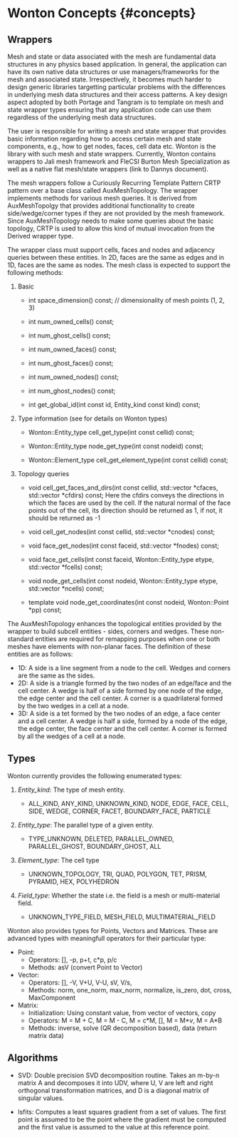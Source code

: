 # Wonton Concepts      {#concepts}

## Wrappers 
Mesh and state or data associated with the mesh are fundamental
data structures in any physics based application. In general,
the application can have its own native data structures or 
use managers/frameworks for the mesh and associated state. 
Irrespectively, it becomes much harder to design generic
libraries targetting particular problems with the differences
in underlying mesh data structures and their access patterns. 
A key design aspect adopted by both Portage and Tangram is to
template on mesh and state wrapper types ensuring that any application
code can use them regardless of the underlying mesh data structures. 

The user is responsible for writing a mesh and state wrapper 
that provides basic information regarding how to access 
certain mesh and state components, e.g., how to get nodes, 
faces, cell data etc. Wonton is the library with such mesh
and state wrappers. Currently, Wonton contains wrappers to Jali mesh framework
and FleCSI Burton Mesh Specialization as well as a native
flat mesh/state wrappers (link to Dannys document). 

The mesh wrappers follow a Curiously Recurring Template Pattern 
CRTP pattern over a base class called AuxMeshTopology. The wrapper
implements methods for various mesh queries. It is derived from 
AuxMeshTopolgy that provides additional functionality to create 
side/wedge/corner types if they are not provided by the mesh framework. 
Since AuxMeshTopology needs to make some queries about the basic
topology, CRTP is used to allow this kind of mutual invocation from
the Derived wrapper type. 

The wrapper class must support cells, faces and nodes and adjacency
queries between these entities. In 2D, faces are the same as edges
and in 1D, faces are the same as nodes. The mesh class is expected
to support the following methods:

1. Basic 

    * int space\_dimension() const;  // dimensionality of mesh points (1, 2, 3)

    * int num\_owned\_cells() const;

    * int num\_ghost\_cells() const;

    * int num\_owned\_faces() const;

    * int num\_ghost\_faces() const;

    * int num\_owned\_nodes() const;

    * int num\_ghost\_nodes() const;

    * int get\_global\_id(int const id, Entity\_kind const kind) const;

2. Type information (see for details on Wonton types) 

    * Wonton::Entity\_type cell\_get\_type(int const cellid) const;

    * Wonton::Entity\_type node\_get\_type(int const nodeid) const;

    * Wonton::Element\_type cell\_get\_element\_type(int const cellid) const;

3. Topology queries
    * void cell\_get\_faces\_and\_dirs(int const cellid, std::vector<int> \*cfaces,
                              std::vector<int> *cfdirs) const;
      Here the cfdirs conveys the directions in which the faces are used by
      the cell. If the natural normal of the face points out of the cell, its
      direction should be returned as 1, if not, it should be returned as -1

    * void cell\_get\_nodes(int const cellid, std::vector<int> \*cnodes) const;

    * void face\_get\_nodes(int const faceid, std::vector<int> \*fnodes) const;

    * void face\_get\_cells(int const faceid, Wonton::Entity\_type etype,
                     std::vector<int> *fcells) const;

    * void node\_get\_cells(int const nodeid, Wonton::Entity\_type etype,
                     std::vector<int> *ncells) const;

    *  template<long D> void node\_get\_coordinates(int const nodeid, Wonton::Point<D> \*pp) const;

The AuxMeshTopology enhances the topological entities provided by the wrapper 
to build subcell entities - sides, corners and wedges. These non-standard
entities are required for remapping purposes when one or both meshes have elements
with non-planar faces. The definition of these entities are as follows:
* 1D: A side is a line segment from a node to the cell. Wedges and corners are the same
as the sides. 
* 2D: A side is a triangle formed by the two nodes of an edge/face and the cell center.
A wedge is half of a side formed by one node of the edge, the edge center and the 
cell center. A corner is a quadrilateral formed by the two wedges in a cell at a node. 
* 3D: A side is a tet formed by the two nodes of an edge, a face center and a cell center. 
A wedge is half a side, formed by a node of the edge, the edge center, the face 
center and the cell center. A corner is formed by all the wedges of a cell at a node.


## Types
Wonton currently provides the following enumerated types:
1. _Entity\_kind_: The type of mesh entity. 
    * ALL\_KIND, ANY\_KIND, UNKNOWN\_KIND, NODE, EDGE, FACE, 
CELL, SIDE, WEDGE, CORNER, FACET, BOUNDARY\_FACE, PARTICLE  

2. _Entity\_type_: The parallel type of a given entity. 
    * TYPE\_UNKNOWN, DELETED, PARALLEL\_OWNED, PARALLEL\_GHOST, BOUNDARY\_GHOST, ALL

3. _Element\_type_: The cell type
    * UNKNOWN\_TOPOLOGY, TRI, QUAD, POLYGON, TET, PRISM, PYRAMID, HEX, POLYHEDRON

4. _Field\_type_: Whether the state i.e. the field is a mesh or multi-material field. 
    * UNKNOWN\_TYPE\_FIELD, MESH\_FIELD, MULTIMATERIAL\_FIELD

Wonton also provides types for Points, Vectors and Matrices. These are advanced types
with meaningfull operators for their particular type: 

* Point:
    - Operators: \[\], -p, p+t, c\*p, p/c
    - Methods: asV (convert Point to Vector) 
* Vector:
    - Operators: \[\], -V, V+U, V-U, sV, V/s, 
    - Methods: norm, one\_norm, max\_norm, normalize, is\_zero, dot, cross, MaxComponent 
* Matrix: 
    - Initialization: Using constant value, from vector of vectors, copy
    - Operators: M = M + C, M = M - C, M = c\*M, \[\], M = M\*_v_, M = A\*B
    - Methods: inverse, solve (QR decomposition based), data (return matrix data)  


## Algorithms

* SVD:  Double precision SVD decomposition routine. Takes an m-by-n matrix A and 
decomposes it into UDV, where U, V are left and right orthogonal transformation 
matrices, and D is a diagonal matrix of singular values. 

* lsfits: Computes a least squares gradient from a set of values. The first
  point is assumed to be the point where the gradient must be computed
  and the first value is assumed to the value at this reference point. 



